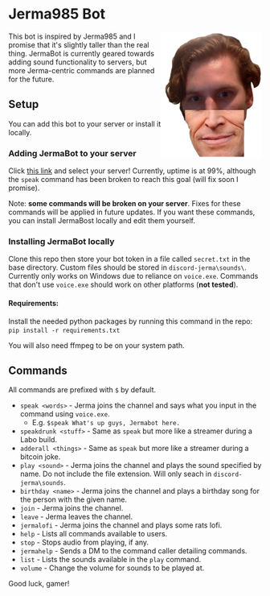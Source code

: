 # Jerma985 Bot

<img src="jerma/resources/images/thumbnail.png" width="200" height="250" align="right" />

This bot is inspired by Jerma985 and I promise that it's slightly taller than the real thing. JermaBot is currently geared towards adding sound functionality to servers, but more Jerma-centric commands are planned for the future.

## Setup

You can add this bot to your server or install it locally.

### Adding JermaBot to your server

Click [this link](https://discordapp.com/api/oauth2/authorize?client_id=579445833938763816&permissions=0&scope=bot) and select your server! Currently, uptime is at 99%, although the `speak` command has been broken to reach this goal (will fix soon I promise).

Note: **some commands will be broken on your server**. Fixes for these commands will be applied in future updates. If you want these commands, you can install JermaBost locally and edit them yourself.

### Installing JermaBot locally

Clone this repo then store your bot token in a file called `secret.txt` in the base directory. Custom files should be stored in `discord-jerma\sounds\`. Currently only works on Windows due to reliance on `voice.exe`. Commands that don't use `voice.exe` should work on other platforms (**not tested**).

#### Requirements:
Install the needed python packages by running this command in the repo:
```pip install -r requirements.txt```

You will also need ffmpeg to be on your system path.

## Commands
All commands are prefixed with `$` by default.

* `speak <words>` - Jerma joins the channel and says what you input in the command using `voice.exe`.
  * E.g. `$speak What's up guys, Jermabot here.`
* `speakdrunk <stuff>` - Same as `speak` but more like a streamer during a Labo build.
* `adderall <things>` - Same as `speak` but more like a streamer during a bitcoin joke.
* `play <sound>` - Jerma joins the channel and plays the sound specified by name. Do not include the file extension. Will only seach in `discord-jerma\sounds`.
* `birthday <name>` - Jerma joins the channel and plays a birthday song for the person with the given name.
* `join` - Jerma joins the channel.
* `leave` - Jerma leaves the channel.
* `jermalofi` - Jerma joins the channel and plays some rats lofi.
* `help` - Lists all commands available to users.
* `stop` - Stops audio from playing, if any.
* `jermahelp` - Sends a DM to the command caller detailing commands.
* `list` - Lists the sounds available in the `play` command.
* `volume` - Change the volume for sounds to be played at.

Good luck, gamer!
